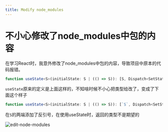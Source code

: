 ```yaml
---
title: Modify node_modules
---
```


# 不小心修改了node_modules中包的内容

在学习React时，我意外修改了node_modules中包的内容，导致项目中原本的代码报错。

```ts
function useState<S>(initialState: S | (() => S)): [S, Dispatch<SetStateAction<S>>]
```

`useState`原来的定义是上面这样的，不知啥时候不小心把类型给改了，变成了下面这个样子

```ts
function useState<S>(initialState: S | (() => S)): [`S`, Dispatch<SetStateAction<S>>]
```

在`S`的两端添加了反引号，在使用useState时，返回的类型不是期望的

![edit-node-modules](/react/edit-node-modules.png)
